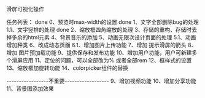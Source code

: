 ﻿滑屏可视化操作

任务列表：
done 0、预览时max-width的设置
done 1、文字全部删除bug的处理 
1.1、文字竖排的处理
done 2、缩放框四角缩放的处理
3、存储的重构、存储时去掉多余的html元素
4、背景音乐的添加
5、动画无限次设计页面的处理
5.1、动画增加种类
6、改成动态页面
6.1、增加图片上传功能
7、增加 提示滑屏的箭头
8、增加 图片预加载功能
9、提供保存和发布功能
10、增加用户功能，用户可新建多个滑屏应用
11、定位的问题，可以全部改为%  或者全部rem
12、框样式的设置
13、缩放框加旋转功能
14、colorpicker组件的替换

-----------------不重要------------------
9、增加视频功能
10、增加分享功能
11、背景图添加效果

